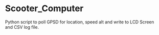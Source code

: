 # Scooter_Computer
Python script to poll GPSD for location, speed alt and write to LCD Screen and CSV log file.
